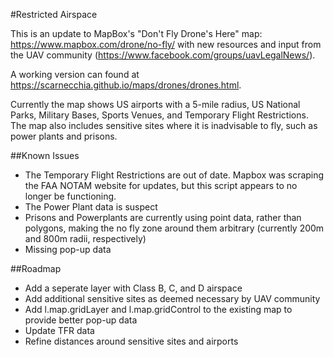 #Restricted Airspace

This is an update to MapBox's "Don't Fly Drone's Here" map: https://www.mapbox.com/drone/no-fly/ with new resources and input from the UAV community (https://www.facebook.com/groups/uavLegalNews/).

A working version can found at https://scarnecchia.github.io/maps/drones/drones.html.

Currently the map shows US airports with a 5-mile radius, US National Parks, 	Military Bases, Sports Venues, and Temporary Flight Restrictions. The map also includes sensitive sites where it is inadvisable to fly, such as power plants and prisons.

##Known Issues
- The Temporary Flight Restrictions are out of date. Mapbox was scraping the FAA NOTAM website for updates, but this script appears to no longer be functioning.
- The Power Plant data is suspect
- Prisons and Powerplants are currently using point data, rather than polygons, making the no fly zone around them arbitrary (currently 200m and 800m radii, respectively)
- Missing pop-up data

##Roadmap
- Add a seperate layer with Class B, C, and D airspace
- Add additional sensitive sites as deemed necessary by UAV community
- Add l.map.gridLayer and l.map.gridControl to the existing map to provide better pop-up data
- Update TFR data
- Refine distances around sensitive sites and airports